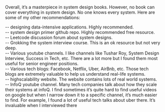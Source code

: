Overall, it’s a masterpiece in system design books. However, no book can cover everything in system design. No one knows every system. Here are some of my other recommendations:  
  
\-- designing data-intensive applications. Highly recommended.  
\-- system design primer github repo. Highly recommended free resource.  
\-- Leetcode discussion forum about system designs.  
\-- Grokking the system interview course. This is an ok resource but not very deep.  
\-- Various youtube channels. I like channels like Tushar Roy, System Design Interview, Success in Tech, etc. There are a lot more but I found them most useful for senior engineer positions.  
\-- Various tech blogs: Facebook, Netflix, Uber, AirBnb, etc. Those tech blogs are extremely valuable to help us understand real-life systems.  
\-- highscalability website. The website contains lots of real world systems.  
\-- InfoQ youtube channel. Many tech companies talk about how they scale their systems at infoQ. I find sometimes it’s quite hard to find useful videos on google but when I narrow down it to a specific channel, it’s much easier to find. For example, I found a lot of useful tech talks about uber there. It’s invaluable when I interviewed there